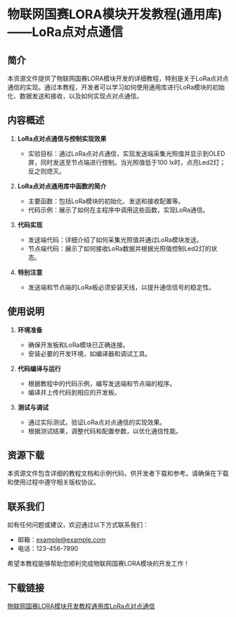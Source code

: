 # 物联网国赛LORA模块开发教程(通用库)——LoRa点对点通信

## 简介

本资源文件提供了物联网国赛LORA模块开发的详细教程，特别是关于LoRa点对点通信的实现。通过本教程，开发者可以学习如何使用通用库进行LoRa模块的初始化、数据发送和接收，以及如何实现点对点通信。

## 内容概述

1. **LoRa点对点通信与控制实现效果**
   - 实验目标：通过LoRa点对点通信，实现发送端采集光照值并显示到OLED屏，同时发送至节点端进行控制。当光照值低于100 lx时，点亮Led2灯；反之则熄灭。

2. **LoRa点对点通用库中函数的简介**
   - 主要函数：包括LoRa模块的初始化、发送和接收配置等。
   - 代码示例：展示了如何在主程序中调用这些函数，实现LoRa通信。

3. **代码实现**
   - 发送端代码：详细介绍了如何采集光照值并通过LoRa模块发送。
   - 节点端代码：展示了如何接收LoRa数据并根据光照值控制Led2灯的状态。

4. **特别注意**
   - 发送端和节点端的LoRa板必须安装天线，以提升通信信号的稳定性。

## 使用说明

1. **环境准备**
   - 确保开发板和LoRa模块已正确连接。
   - 安装必要的开发环境，如编译器和调试工具。

2. **代码编译与运行**
   - 根据教程中的代码示例，编写发送端和节点端的程序。
   - 编译并上传代码到相应的开发板。

3. **测试与调试**
   - 通过实际测试，验证LoRa点对点通信的实现效果。
   - 根据测试结果，调整代码和配置参数，以优化通信性能。

## 资源下载

本资源文件包含详细的教程文档和示例代码，供开发者下载和参考。请确保在下载和使用过程中遵守相关版权协议。

## 联系我们

如有任何问题或建议，欢迎通过以下方式联系我们：
- 邮箱：example@example.com
- 电话：123-456-7890

希望本教程能够帮助您顺利完成物联网国赛LORA模块的开发工作！

## 下载链接

[物联网国赛LORA模块开发教程通用库LoRa点对点通信](https://pan.quark.cn/s/c62665bdd900)